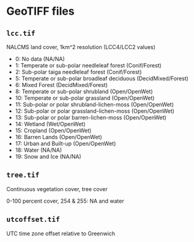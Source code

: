 # GeoTIFF files

## `lcc.tif`

NALCMS land cover, 1km^2 resolution (LCC4/LCC2 values)

- 0: No data (NA/NA)
- 1: Temperate or sub-polar needleleaf forest (Conif/Forest)
- 2: Sub-polar taiga needleleaf forest (Conif/Forest)
- 5: Temperate or sub-polar broadleaf deciduous (DecidMixed/Forest)
- 6:  Mixed Forest (DecidMixed/Forest)
- 8: Temperate or sub-polar shrubland (Open/OpenWet)
- 10: Temperate or sub-polar grassland (Open/OpenWet)
- 11: Sub-polar or polar shrubland-lichen-moss (Open/OpenWet)
- 12: Sub-polar or polar grassland-lichen-moss (Open/OpenWet)
- 13: Sub-polar or polar barren-lichen-moss (Open/OpenWet)
- 14: Wetland (Wet/OpenWet)
- 15: Cropland (Open/OpenWet)
- 16: Barren Lands (Open/OpenWet)
- 17: Urban and Built-up (Open/OpenWet)
- 18: Water (NA/NA)
- 19: Snow and Ice (NA/NA)

## `tree.tif`

Continuous vegetation cover, tree cover

0-100 percent cover, 254 & 255: NA and water

## `utcoffset.tif`

UTC time zone offset relative to Greenwich
